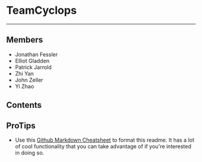 # TeamCyclops
---

## Members
* Jonathan Fessler
* Elliot Gladden
* Patrick Jarrold
* Zhi Yan
* John Zeller
* Yi Zhao

## Contents

## ProTips
* Use this [Github Markdown Cheatsheet](https://github.com/adam-p/markdown-here/wiki/Markdown-Cheatsheet) to format this readme. It has a lot of cool functionality that you can take advantage of if you're interested in doing so.